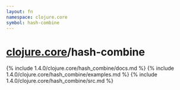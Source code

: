 ```yaml
---
layout: fn
namespace: clojure.core
symbol: hash-combine
---
```


# [clojure.core](../)/hash-combine

{% include 1.4.0/clojure.core/hash_combine/docs.md %}
{% include 1.4.0/clojure.core/hash_combine/examples.md %}
{% include 1.4.0/clojure.core/hash_combine/src.md %}

